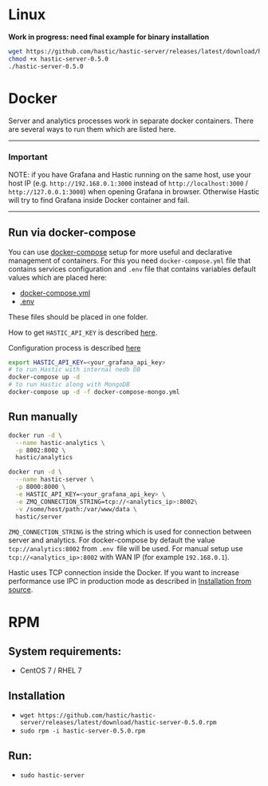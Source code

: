 # Linux

**Work in progress: need final example for binary installation**

```bash
wget https://github.com/hastic/hastic-server/releases/latest/download/hastic-server-0.5.0
chmod +x hastic-server-0.5.0
./hastic-server-0.5.0
```

# Docker

Server and analytics processes work in separate docker containers. There are several ways to run them which are listed here.

***
### Important
NOTE: if you have Grafana and Hastic running on the same host, use your host IP (e.g. `http://192.168.0.1:3000` instead of `http://localhost:3000` / `http://127.0.0.1:3000`) when opening Grafana in browser. Otherwise Hastic will try to find Grafana inside Docker container and fail.
***

## Run via docker-compose

You can use [docker-compose](https://docs.docker.com/compose/) setup for more useful and declarative management of containers. For this you need `docker-compose.yml` file that contains services configuration and `.env` file that contains variables default values which are placed here:  
* [docker-compose.yml](https://github.com/hastic/hastic-server/blob/master/docker-compose.yml)  
* [.env](https://github.com/hastic/hastic-server/blob/master/.env)  

These files should be placed in one folder.

How to get `HASTIC_API_KEY` is described [here](https://github.com/hastic/hastic-server/wiki/Get-HASTIC_API_KEY).

Configuration process is described [here](https://github.com/hastic/hastic-server/wiki/Configuration#docker-compose-env-file)

```bash
export HASTIC_API_KEY=<your_grafana_api_key>
# to run Hastic with internal nedb DB
docker-compose up -d
# to run Hastic along with MongoDB
docker-compose up -d -f docker-compose-mongo.yml
```

## Run manually
```bash
docker run -d \
  --name hastic-analytics \
  -p 8002:8002 \
  hastic/analytics

docker run -d \
  --name hastic-server \
  -p 8000:8000 \
  -e HASTIC_API_KEY=<your_grafana_api_key> \
  -e ZMQ_CONNECTION_STRING=tcp://<analytics_ip>:8002\
  -v /some/host/path:/var/www/data \
  hastic/server
```

`ZMQ_CONNECTION_STRING` is the string which is used for connection between server and analytics. For docker-compose by default the value `tcp://analytics:8002` from `.env `file will be used. For manual setup use `tcp://<analytics_ip>:8002` with WAN IP (for example `192.168.0.1`).

Hastic uses TCP connection inside the Docker. If you want to increase performance use IPC in production mode as described in [Installation from source](https://github.com/hastic/hastic-server/wiki/Installation-from-source).

# RPM

## System requirements:
- CentOS 7 / RHEL 7

## Installation 
- `wget https://github.com/hastic/hastic-server/releases/latest/download/hastic-server-0.5.0.rpm`
- `sudo rpm -i hastic-server-0.5.0.rpm`

## Run:
- `sudo hastic-server`